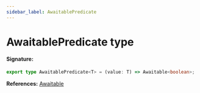 ```yaml
---
sidebar_label: AwaitablePredicate
---
```


# AwaitablePredicate type

#### Signature:

```typescript
export type AwaitablePredicate<T> = (value: T) => Awaitable<boolean>;
```

**References:** [Awaitable](./puppeteer.awaitable.md)
